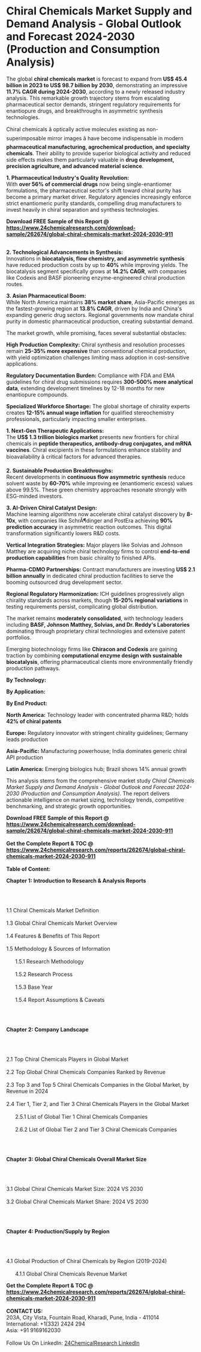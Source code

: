 <h1>Chiral Chemicals Market Supply and Demand Analysis - Global Outlook and Forecast 2024-2030 (Production and Consumption Analysis)</h1><p>The global <strong>chiral chemicals market</strong> is forecast to expand from <strong>US$ 45.4 billion in 2023 to US$ 98.7 billion by 2030</strong>, demonstrating an impressive <strong>11.7% CAGR during 2024-2030</strong>, according to a newly released industry analysis. This remarkable growth trajectory stems from escalating pharmaceutical sector demands, stringent regulatory requirements for enantiopure drugs, and breakthroughs in asymmetric synthesis technologies.</p><p>Chiral chemicals â optically active molecules existing as non-superimposable mirror images â have become indispensable in modern <strong>pharmaceutical manufacturing, agrochemical production, and specialty chemicals</strong>. Their ability to provide superior biological activity and reduced side effects makes them particularly valuable in <strong>drug development, precision agriculture, and advanced material science</strong>.</p><p><strong>1. Pharmaceutical Industry's Quality Revolution:</strong><br>
With <strong>over 56% of commercial drugs</strong> now being single-enantiomer formulations, the pharmaceutical sector's shift toward chiral purity has become a primary market driver. Regulatory agencies increasingly enforce strict enantiomeric purity standards, compelling drug manufacturers to invest heavily in chiral separation and synthesis technologies.</p><div><b>Download FREE Sample of this Report @ 
            <a href="https://www.24chemicalresearch.com/download-sample/262674/global-chiral-chemicals-market-2024-2030-911">
            https://www.24chemicalresearch.com/download-sample/262674/global-chiral-chemicals-market-2024-2030-911</a></b></div><br><p><strong>2. Technological Advancements in Synthesis:</strong><br>
Innovations in <strong>biocatalysis, flow chemistry, and asymmetric synthesis</strong> have reduced production costs by up to <strong>40%</strong> while improving yields. The biocatalysis segment specifically grows at <strong>14.2% CAGR</strong>, with companies like Codexis and BASF pioneering enzyme-engineered chiral production routes.</p><p><strong>3. Asian Pharmaceutical Boom:</strong><br>
While North America maintains <strong>38% market share</strong>, Asia-Pacific emerges as the fastest-growing region at <strong>13.8% CAGR</strong>, driven by India and China's expanding generic drug sectors. Regional governments now mandate chiral purity in domestic pharmaceutical production, creating substantial demand.</p><p>The market growth, while promising, faces several substantial obstacles:</p><p><strong>High Production Complexity:</strong> Chiral synthesis and resolution processes remain <strong>25-35% more expensive</strong> than conventional chemical production, with yield optimization challenges limiting mass adoption in cost-sensitive applications.</p><p><strong>Regulatory Documentation Burden:</strong> Compliance with FDA and EMA guidelines for chiral drug submissions requires <strong>300-500% more analytical data</strong>, extending development timelines by 12-18 months for new enantiopure compounds.</p><p><strong>Specialized Workforce Shortage:</strong> The global shortage of chirality experts creates <strong>12-15% annual wage inflation</strong> for qualified stereochemistry professionals, particularly impacting smaller enterprises.</p><p><strong>1. Next-Gen Therapeutic Applications:</strong><br>
The <strong>US$ 1.3 trillion biologics market</strong> presents new frontiers for chiral chemicals in <strong>peptide therapeutics, antibody-drug conjugates, and mRNA vaccines</strong>. Chiral excipients in these formulations enhance stability and bioavailability â critical factors for advanced therapies.</p><p><strong>2. Sustainable Production Breakthroughs:</strong><br>
Recent developments in <strong>continuous flow asymmetric synthesis</strong> reduce solvent waste by <strong>60-70%</strong> while improving ee (enantiomeric excess) values above 99.5%. These green chemistry approaches resonate strongly with ESG-minded investors.</p><p><strong>3. AI-Driven Chiral Catalyst Design:</strong><br>
Machine learning algorithms now accelerate chiral catalyst discovery by <strong>8-10x</strong>, with companies like SchrÃ¶dinger and PostEra achieving <strong>90% prediction accuracy</strong> in asymmetric reaction outcomes. This digital transformation significantly lowers R&amp;D costs.</p><p><strong>Vertical Integration Strategies:</strong> Major players like Solvias and Johnson Matthey are acquiring niche chiral technology firms to control <strong>end-to-end production capabilities</strong> from basic chirality to finished APIs.</p><p><strong>Pharma-CDMO Partnerships:</strong> Contract manufacturers are investing <strong>US$ 2.1 billion annually</strong> in dedicated chiral production facilities to serve the booming outsourced drug development sector.</p><p><strong>Regional Regulatory Harmonization:</strong> ICH guidelines progressively align chirality standards across markets, though <strong>15-20% regional variations</strong> in testing requirements persist, complicating global distribution.</p><p>The market remains <strong>moderately consolidated</strong>, with technology leaders including <strong>BASF, Johnson Matthey, Solvias, and Dr. Reddy's Laboratories</strong> dominating through proprietary chiral technologies and extensive patent portfolios.</p><p>Emerging biotechnology firms like <strong>Chiracon and Codexis</strong> are gaining traction by combining <strong>computational enzyme design with sustainable biocatalysis</strong>, offering pharmaceutical clients more environmentally friendly production pathways.</p><p><strong>By Technology:</strong></p><p><strong>By Application:</strong></p><p><strong>By End Product:</strong></p><p><strong>North America:</strong> Technology leader with concentrated pharma R&amp;D; holds <strong>42% of chiral patents</strong></p><p><strong>Europe:</strong> Regulatory innovator with stringent chirality guidelines; Germany leads production</p><p><strong>Asia-Pacific:</strong> Manufacturing powerhouse; India dominates generic chiral API production</p><p><strong>Latin America:</strong> Emerging biologics hub; Brazil shows 14% annual growth</p><p>This analysis stems from the comprehensive market study <em>Chiral Chemicals Market Supply and Demand Analysis - Global Outlook and Forecast 2024-2030 (Production and Consumption Analysis)</em>. The report delivers actionable intelligence on market sizing, technology trends, competitive benchmarking, and strategic growth opportunities.</p><div><b>Download FREE Sample of this Report @ 
            <a href="https://www.24chemicalresearch.com/download-sample/262674/global-chiral-chemicals-market-2024-2030-911">
            https://www.24chemicalresearch.com/download-sample/262674/global-chiral-chemicals-market-2024-2030-911</a></b></div><br><div><b>Get the Complete Report & TOC @ 
            <a href="https://www.24chemicalresearch.com/reports/262674/global-chiral-chemicals-market-2024-2030-911">
            https://www.24chemicalresearch.com/reports/262674/global-chiral-chemicals-market-2024-2030-911</a></b></div><br>
            <b>Table of Content:</b><p><p><strong>Chapter 1: Introduction to Research &amp; Analysis Reports</strong></p><br />
<br />
<p>1.1 Chiral Chemicals Market Definition<br /><br />
1.3 Global Chiral Chemicals Market Overview<br /><br />
1.4 Features &amp; Benefits of This Report<br /><br />
1.5 Methodology &amp; Sources of Information<br /><br />
&nbsp;&nbsp;&nbsp;&nbsp;&nbsp; 1.5.1 Research Methodology<br /><br />
&nbsp;&nbsp;&nbsp;&nbsp;&nbsp; 1.5.2 Research Process<br /><br />
&nbsp;&nbsp;&nbsp;&nbsp;&nbsp; 1.5.3 Base Year<br /><br />
&nbsp;&nbsp;&nbsp;&nbsp;&nbsp; 1.5.4 Report Assumptions &amp; Caveats</p><br />
<br />
<p><strong>Chapter 2: Company Landscape</strong></p><br />
<br />
<p>2.1 Top Chiral Chemicals Players in Global Market<br /><br />
2.2 Top Global Chiral Chemicals Companies Ranked by Revenue<br /><br />
2.3 Top 3 and Top 5 Chiral Chemicals Companies in the Global Market, by Revenue in 2024<br /><br />
2.4 Tier 1, Tier 2, and Tier 3 Chiral Chemicals Players in the Global Market<br /><br />
&nbsp;&nbsp;&nbsp;&nbsp;&nbsp; 2.5.1 List of Global Tier 1 Chiral Chemicals Companies<br /><br />
&nbsp;&nbsp;&nbsp;&nbsp;&nbsp; 2.6.2 List of Global Tier 2 and Tier 3 Chiral Chemicals Companies</p><br />
<br />
<p><strong>Chapter 3: Global Chiral Chemicals Overall Market Size</strong></p><br />
<br />
<p>3.1 Global Chiral Chemicals Market Size: 2024 VS 2030<br /><br />
3.2 Global Chiral Chemicals Market Share: 2024 VS 2030</p><br />
<br />
<p><strong>Chapter 4: Production/Supply by Region</strong></p><br />
<br />
<p>4.1 Global Production of Chiral Chemicals by Region (2019-2024)<br /><br />
&nbsp;&nbsp;&nbsp;&nbsp;&nbsp; 4.1.1 Global Chiral Chemicals Revenue Market </p><div><b>Get the Complete Report & TOC @ 
            <a href="https://www.24chemicalresearch.com/reports/262674/global-chiral-chemicals-market-2024-2030-911">
            https://www.24chemicalresearch.com/reports/262674/global-chiral-chemicals-market-2024-2030-911</a></b></div><br><b>CONTACT US:</b><br>
            203A, City Vista, Fountain Road, Kharadi, Pune, India - 411014<br>
            International: +1(332) 2424 294<br>
            Asia: +91 9169162030 <br><br>
            Follow Us On LinkedIn: <a href="https://www.linkedin.com/company/24chemicalresearch/">24ChemicalResearch LinkedIn</a>